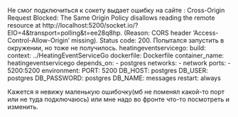 Не смог подключиться к сокету выдает ошибку на сайте :
Cross-Origin Request Blocked: The Same Origin Policy disallows reading the remote resource at http://localhost:5200/socket.io/?EIO=4&transport=polling&t=ee28q8hp. (Reason: CORS header ‘Access-Control-Allow-Origin’ missing). Status code: 200.
Попытался запустить в окружении, но тоже не получилось.
heatingeventservicego:
    build:
      context: ../HeatingEventServiceGo
      dockerfile: Dockerfile
    container_name: heatingeventservicego
    depends_on:
      - postgres
    networks:
      - network
    ports:
      - 5200:5200
    environment:
      PORT: 5200
      DB_HOST: postgres
      DB_USER: postgres
      DB_PASSWORD: postgres
      DB_NAME: messages
    restart: always
          
Кажется я невижу маленькую ошибочку(мб не поменял какой-то порт или не туда подключаюсь) или мне надо во фронте что-то посмотреть и изменить.